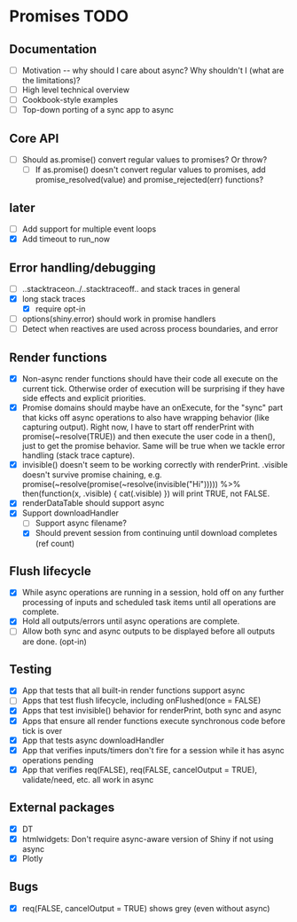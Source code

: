 # Promises TODO

## Documentation

- [ ] Motivation -- why should I care about async? Why shouldn't I (what are the limitations)?
- [ ] High level technical overview
- [ ] Cookbook-style examples
- [ ] Top-down porting of a sync app to async

## Core API
- [ ] Should as.promise() convert regular values to promises? Or throw?
  - [ ] If as.promise() doesn't convert regular values to promises, add promise_resolved(value) and promise_rejected(err) functions?

## later
- [ ] Add support for multiple event loops
- [x] Add timeout to run_now

## Error handling/debugging
- [ ] ..stacktraceon../..stacktraceoff.. and stack traces in general
- [x] long stack traces
  - [x] require opt-in
- [ ] options(shiny.error) should work in promise handlers
- [ ] Detect when reactives are used across process boundaries, and error

## Render functions
- [x] Non-async render functions should have their code all execute on the current tick. Otherwise order of execution will be surprising if they have side effects and explicit priorities.
- [x] Promise domains should maybe have an onExecute, for the "sync" part that kicks off async operations to also have wrapping behavior (like capturing output). Right now, I have to start off renderPrint with promise(~resolve(TRUE)) and then execute the user code in a then(), just to get the promise behavior. Same will be true when we tackle error handling (stack trace capture).
- [x] invisible() doesn't seem to be working correctly with renderPrint. .visible doesn't survive promise chaining, e.g. promise(~resolve(promise(~resolve(invisible("Hi"))))) %>% then(function(x, .visible) { cat(.visible) }) will print TRUE, not FALSE.
- [x] renderDataTable should support async
- [x] Support downloadHandler
  - [ ] Support async filename?
  - [x] Should prevent session from continuing until download completes (ref count)

## Flush lifecycle
- [x] While async operations are running in a session, hold off on any further processing of inputs and scheduled task items until all operations are complete.
- [x] Hold all outputs/errors until async operations are complete.
- [ ] Allow both sync and async outputs to be displayed before all outputs are done. (opt-in)

## Testing
- [x] App that tests that all built-in render functions support async
- [ ] Apps that test flush lifecycle, including onFlushed(once = FALSE)
- [x] Apps that test invisible() behavior for renderPrint, both sync and async
- [x] Apps that ensure all render functions execute synchronous code before tick is over
- [x] App that tests async downloadHandler
- [x] App that verifies inputs/timers don't fire for a session while it has async operations pending
- [x] App that verifies req(FALSE), req(FALSE, cancelOutput = TRUE), validate/need, etc. all work in async

## External packages
- [x] DT
- [x] htmlwidgets: Don't require async-aware version of Shiny if not using async
- [x] Plotly

## Bugs
- [x] req(FALSE, cancelOutput = TRUE) shows grey (even without async)
